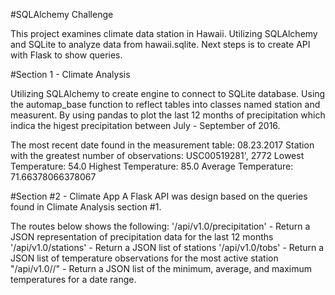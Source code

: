 #SQLAlchemy Challenge

This project examines climate data station in Hawaii. Utilizing SQLAlchemy and SQLite to analyze data from hawaii.sqlite. Next steps is to create API with Flask to show queries. 

#Section 1 - Climate Analysis

Utilizing SQLAlchemy to create engine to connect to SQLite database. Using the automap_base function to reflect tables into classes named station and measurent. By using pandas to plot the last 12 months of precipitation which indica the higest precipitation between July - September of 2016.

The most recent date found in the measurement table: 08.23.2017
Station with the greatest number of observations: USC00519281', 2772
Lowest Temperature: 54.0
Highest Temperature: 85.0
Average Temperature: 71.66378066378067

#Section #2 - Climate App
A Flask API was design based on the queries found in Climate Analysis section #1.

The routes below shows the following: 
'/api/v1.0/precipitation' - Return a JSON representation of precipitation data for the last 12 months
'/api/v1.0/stations' - Return a JSON list of stations
'/api/v1.0/tobs' - Return a JSON list of temperature observations for the most active station
"/api/v1.0/<start>/<end>" -  Return a JSON list of the minimum, average, and maximum temperatures for a date range.
